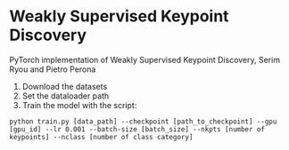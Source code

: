 # Weakly Supervised Keypoint Discovery
PyTorch implementation of Weakly Supervised Keypoint Discovery, Serim Ryou and Pietro Perona

1. Download the datasets
2. Set the dataloader path
3. Train the model with the script:
```
python train.py [data_path] --checkpoint [path_to_checkpoint] --gpu [gpu_id] --lr 0.001 --batch-size [batch_size] --nkpts [number of keypoints] --nclass [number of class category] 
```